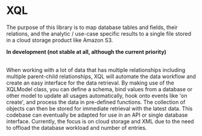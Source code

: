 # XQL

The purpose of this library is to map database tables and fields, their relations, and the analytic / use-case specific results to a single file stored in a cloud storage product like Amazon S3.

<strong>In development (not stable at all, although the current priority)</strong><br><br>

When working with a lot of data that has multiple relationships including multiple parent-child relationships, XQL will automate the data workflow and create an easy interface for the data retrieval. By making use of the XQLModel class, you can define a schema, bind values from a database or other model to update all usages automatically, hook onto events like 'on create', and process the data in pre-defined functions. The collection of objects can then be stored for immediate retrieval with the latest data. This codebase can eventually be adapted for use in an API or single database interface. Currently, the focus is on cloud storage and XML due to the need to offload the database workload and number of entries.